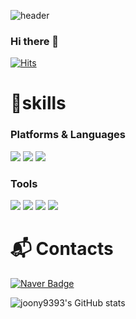 ![header](https://capsule-render.vercel.app/api?type=slice&color=random&height=300&section=header&text=YoungjunJung&animation=fadeIn&fontSize=90)


### Hi there 👋

[![Hits](https://hits.seeyoufarm.com/api/count/incr/badge.svg?url=https%3A%2F%2Fgithub.com%2Fjoony9393&count_bg=%23929292&title_bg=%230A2CE3&icon=&icon_color=%23E7E7E7&title=hits&edge_flat=false)](https://hits.seeyoufarm.com)

# 💪skills
### Platforms & Languages
<img
  src="https://img.shields.io/badge/HTML5-E34F26?style=flat-square&logo=HTML5&logoColor=white"
/>
<img
  src="https://img.shields.io/badge/CSS3-1572B6?style=flat-square&logo=CSS3&logoColor=white"
/>
<img
  src="https://img.shields.io/badge/JavaScript-F7DF1E?style=flat-square&logo=JavaScript&logoColor=white"
/>

### Tools
<img
  src="https://img.shields.io/badge/Slack-4A154B?style=flat-square&logo=Slack&logoColor=white"
/>
<img
  src="https://img.shields.io/badge/Git-F05032?style=flat-square&logo=Git&logoColor=white"
/>
<img
  src="https://img.shields.io/badge/GitHub-181717?style=flat-square&logo=GitHub&logoColor=white"
/>
<img
  src="https://img.shields.io/badge/Visual%20Studio%20Code-007ACC?style=flat-square&logo=Visual%20Studio%20Code&logoColor=white"
/>

# :mailbox_with_mail: Contacts
[![Naver Badge](https://img.shields.io/badge/Naver-03C75A?style=flat-square&logo=Naver&logoColor=white&link=mailto:wjddudwns567@naver.com)](mailto:wjddudwns567@naver.com)

![joony9393's GitHub stats](https://github-readme-stats.vercel.app/api?username=joony9393&show_icons=true&theme=tokyonight)


<!--
**joony9393/joony9393** is a ✨ _special_ ✨ repository because its `README.md` (this file) appears on your GitHub profile.

Here are some ideas to get you started:

- 🔭 I’m currently working on ...
- 🌱 I’m currently learning ...
- 👯 I’m looking to collaborate on ...
- 🤔 I’m looking for help with ...
- 💬 Ask me about ...
- 📫 How to reach me: ...
- 😄 Pronouns: ...
- ⚡ Fun fact: ...
-->
